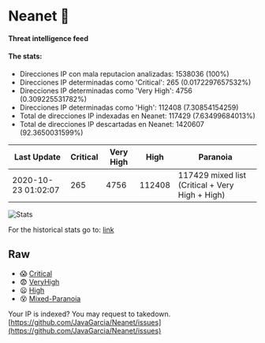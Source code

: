 # Neanet :hocho:
#### Threat intelligence feed
#### The stats:

- Direcciones IP con mala reputacion analizadas: 1538036 (100%)
- Direcciones IP determinadas como 'Critical':  265 (0.0172297657532%)
- Direcciones IP determinadas como 'Very High':  4756 (0.309225531782%)
- Direcciones IP determinadas como 'High':  112408 (7.30854154259)
- Total de direcciones IP indexadas en Neanet:  117429 (7.63499684013%)
- Total de direcciones IP descartadas en Neanet:  1420607 (92.3650031599%)

| Last Update | Critical | Very High | High | Paranoia |
| --- | --- | --- | --- | --- |
| 2020-10-23 01:02:07 | 265 | 4756 | 112408 | 117429 mixed list (Critical + Very High + High)|

![Stats](https://docs.google.com/spreadsheets/d/e/2PACX-1vSnaNMIXVabIpDJjufMlzH7poXnshF3mgd8Is1g9ytUEzVsP5my4Trn8f-xkoLLQ38xpL3HtmUexLo6/pubchart?oid=501124687&format=image)

For the historical stats go to: [link](/stats.csv)
## Raw
- :scream: [Critical](https://raw.githubusercontent.com/JavaGarcia/Neanet/master/blacklists/neanet_critical.txt)
- :fearful: [VeryHigh](https://raw.githubusercontent.com/JavaGarcia/Neanet/master/blacklists/neanet_veryHigh.txtt)
- :frowning: [High](https://raw.githubusercontent.com/JavaGarcia/Neanet/master/blacklists/neanet_high.txt)
- :dizzy_face: [Mixed-Paranoia](https://raw.githubusercontent.com/JavaGarcia/Neanet/master/blacklists/neanet_all.txt)


Your IP is indexed? You may request to takedown. [https://github.com/JavaGarcia/Neanet/issues](https://github.com/JavaGarcia/Neanet/issues)
































































































































































































































































































































































































































































































































































































































































































































































































































































































































































































































































































































































































































































































































































































































































































































































































































































